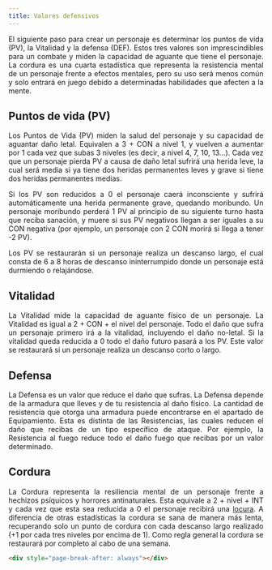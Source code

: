 ```yaml
---
title: Valores defensivos
---
```


<style>body {text-align: justify}</style>

El siguiente paso para crear un personaje es determinar los puntos de vida (PV), la Vitalidad y la defensa (DEF). Estos tres valores son imprescindibles para un combate y miden la capacidad de aguante que tiene el personaje. La cordura es una cuarta estadística que representa la resistencia mental de un personaje frente a efectos mentales, pero su uso será menos común y solo entrará en juego debido a determinadas habilidades que afecten a la mente.

## **Puntos de vida (PV)** 

Los Puntos de Vida (PV) miden la salud del personaje y su capacidad de aguantar daño letal. Equivalen a 3 + CON a nivel 1, y vuelven a aumentar por 1 cada vez que subas 3 niveles (es decir, a nivel 4, 7, 10, 13...). Cada vez que un personaje pierda PV a causa de daño letal sufrirá una herida leve, la cual será media si ya tiene dos heridas permanentes leves y grave si tiene dos heridas permanentes medias.

 Si los PV son reducidos a 0 el personaje caerá inconsciente y sufrirá automáticamente una herida permanente grave, quedando moribundo. Un personaje moribundo perderá 1 PV al principio de su siguiente turno hasta que reciba sanación, y muere si sus PV negativos llegan a ser iguales a su CON negativa (por ejemplo, un personaje con 2 CON morirá si llega a tener -2 PV). 

Los PV se restaurarán si un personaje realiza un descanso largo, el cual consta de 6 a 8 horas de descanso ininterrumpido donde un personaje está durmiendo o relajándose.

## **Vitalidad** 

La Vitalidad mide la capacidad de aguante físico de un personaje. La Vitalidad es igual a 2 + CON + el nivel del personaje. Todo el daño que sufra un personaje primero irá a la vitalidad, incluyendo el daño no-letal. Si la vitalidad queda reducida a 0 todo el daño futuro pasará a los PV. Este valor se restaurará si un personaje realiza un descanso corto o largo.

## **Defensa** 

La Defensa es un valor que reduce el daño que sufras. La Defensa depende de la armadura que lleves y de tu resistencia al daño físico. La cantidad de resistencia que otorga una armadura puede encontrarse en el apartado de Equipamiento. Esta es distinta de las Resistencias, las cuales reducen el daño que recibas de un tipo específico de ataque. Por ejemplo, la Resistencia al fuego reduce todo el daño fuego que recibas por un valor determinado.

## **Cordura** 

La Cordura representa la resiliencia mental de un personaje frente a hechizos psíquicos y horrores antinaturales. Esta equivale a 2 + nivel + INT y cada vez que esta sea reducida a 0 el personaje recibirá una [locura](https://raldamain.com/rules/Reglas%20adicionales/locura.html). A diferencia de otras estadísticas la cordura se sana de manera más lenta, recuperando solo un punto de cordura con cada descanso largo realizado (+1 por cada tres niveles por encima de 1). Como regla general la cordura se restaurará por completo al cabo de una semana.

```html
<div style="page-break-after: always"></div>
```